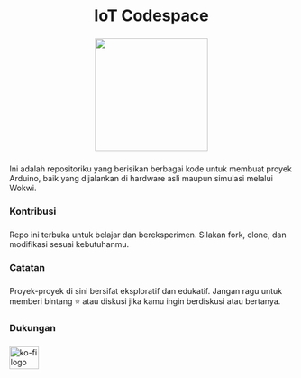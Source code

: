 <h1 align="center">IoT Codespace</h1>

###

<div align="center">
  <img height="200" src="https://media3.giphy.com/media/v1.Y2lkPTc5MGI3NjExNXdtd2VxeDY3eTU4cnJxMmJ4eHptY3E0NGd5NHd4MjZ5Y2pqYjdqNCZlcD12MV9pbnRlcm5hbF9naWZfYnlfaWQmY3Q9Zw/ADyQEh474eu0o/giphy.gif"  />
</div>

###

<p align="left">Ini adalah repositoriku yang berisikan berbagai kode untuk membuat proyek Arduino, baik yang dijalankan di hardware asli maupun simulasi melalui Wokwi.</p>

###

<h3 align="left">Kontribusi</h3>

###

<p align="left">Repo ini terbuka untuk belajar dan bereksperimen. Silakan fork, clone, dan modifikasi sesuai kebutuhanmu.</p>

###

<h3 align="left">Catatan</h3>

###

<p align="left">Proyek-proyek di sini bersifat eksploratif dan edukatif. Jangan ragu untuk memberi bintang ⭐ atau diskusi jika kamu ingin berdiskusi atau bertanya.</p>

###

<h3 align="left">Dukungan</h3>

###

<div align="left">
  <a href="https://saweria.co/halia" target="_blank">
    <img src="https://raw.githubusercontent.com/maurodesouza/profile-readme-generator/master/src/assets/icons/social/ko-fi/default.svg" width="52" height="40" alt="ko-fi logo"  />
  </a>
</div>

###